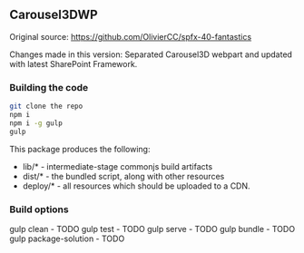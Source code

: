## Carousel3DWP

Original source: https://github.com/OlivierCC/spfx-40-fantastics

Changes made in this version: Separated Carousel3D webpart and updated with latest SharePoint Framework.

### Building the code

```bash
git clone the repo
npm i
npm i -g gulp
gulp
```

This package produces the following:

* lib/* - intermediate-stage commonjs build artifacts
* dist/* - the bundled script, along with other resources
* deploy/* - all resources which should be uploaded to a CDN.

### Build options

gulp clean - TODO
gulp test - TODO
gulp serve - TODO
gulp bundle - TODO
gulp package-solution - TODO
